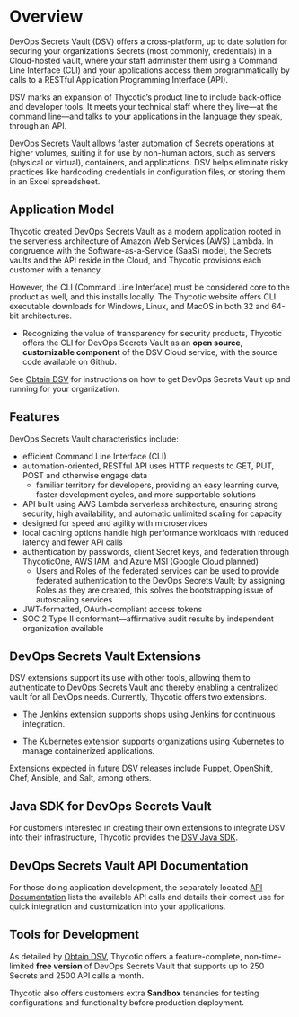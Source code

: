 ﻿[title]: # (Overview)
[tags]: # (DevOps Secrets Vault,DSV,)
[priority]: # (1100)

# Overview

DevOps Secrets Vault (DSV) offers a cross-platform, up to date solution for securing your organization’s Secrets (most commonly, credentials) in a Cloud-hosted vault, where your staff administer them using a Command Line Interface (CLI) and your applications access them programmatically by calls to a RESTful Application Programming Interface (API).

DSV marks an expansion of Thycotic’s product line to include back-office and developer tools. It meets your technical staff where they live—at the command line—and talks to your applications in the language they speak, through an API.

DevOps Secrets Vault allows faster automation of Secrets operations at higher volumes, suiting it for use by non-human actors, such as servers (physical or virtual), containers, and applications. DSV helps eliminate risky practices like hardcoding credentials in configuration files, or storing them in an Excel spreadsheet.

## Application Model

Thycotic created DevOps Secrets Vault as a modern application rooted in the serverless architecture of Amazon Web Services (AWS) Lambda. In congruence with the Software-as-a-Service (SaaS) model, the Secrets vaults and the API reside in the Cloud, and Thycotic provisions each customer with a tenancy.

However, the CLI (Command Line Interface) must be considered core to the product as well, and this installs locally. The Thycotic website offers CLI executable downloads for Windows, Linux, and MacOS in both 32 and 64-bit architectures.

* Recognizing the value of transparency for security products, Thycotic offers the CLI for DevOps Secrets Vault as an **open source, customizable component** of the DSV Cloud service, with the source code available on Github.

See [Obtain DSV](../obtain/index.md) for instructions on how to get DevOps Secrets Vault up and running for your organization.

## Features

DevOps Secrets Vault characteristics include:

* efficient Command Line Interface (CLI)
* automation-oriented, RESTful API uses HTTP requests to GET, PUT, POST and otherwise engage data
  * familiar territory for developers, providing an easy learning curve, faster development cycles, and more supportable solutions
* API built using AWS Lambda serverless architecture, ensuring strong security, high availability, and automatic unlimited scaling for capacity
* designed for speed and agility with microservices
* local caching options handle high performance workloads with reduced latency and fewer API calls
* authentication by passwords, client Secret keys, and federation through ThycoticOne, AWS IAM, and Azure MSI (Google Cloud planned)
  * Users and Roles of the federated services can be used to provide federated authentication to the DevOps Secrets Vault; by assigning Roles as they are created, this solves the bootstrapping issue of autoscaling services
* JWT-formatted, OAuth-compliant access tokens
* SOC 2 Type II conformant—affirmative audit results by independent organization available

## DevOps Secrets Vault Extensions

DSV extensions support its use with other tools, allowing them to authenticate to DevOps Secrets Vault and thereby enabling a centralized vault for all DevOps needs. Currently, Thycotic offers two extensions.

* The [Jenkins](/dsv-extension-jenkins) extension supports shops using Jenkins for continuous integration.

* The [Kubernetes](/dsv-extension-kubernetes) extension supports organizations using Kubernetes to manage containerized applications.

Extensions expected in future DSV releases include Puppet, OpenShift, Chef, Ansible, and Salt, among others.

## Java SDK for DevOps Secrets Vault

For customers interested in creating their own extensions to integrate DSV into their infrastructure, Thycotic provides the [DSV Java SDK](/dsv-sdk-java).

## DevOps Secrets Vault API Documentation

For those doing application development, the separately located [API Documentation](https://dsv.thycotic.com/api) lists the available API calls and details their correct use for quick integration and customization into your applications.

## Tools for Development

As detailed by [Obtain DSV](../obtain/index.md), Thycotic offers a feature-complete, non-time-limited **free version** of DevOps Secrets Vault that supports up to 250 Secrets and 2500 API calls a month.

Thycotic also offers customers extra **Sandbox** tenancies for testing configurations and functionality before production deployment.



  

